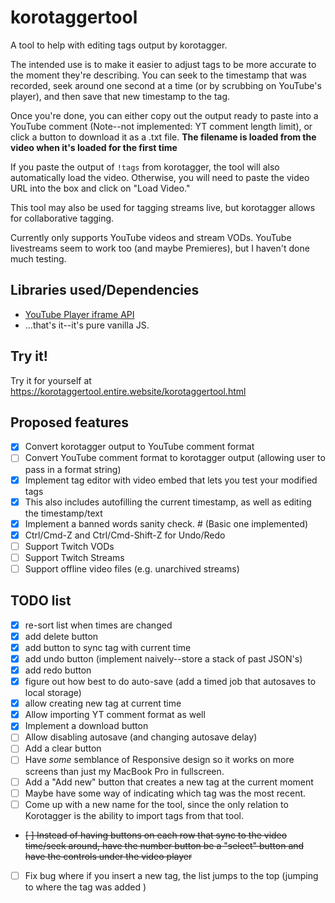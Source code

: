# korotaggertool
A tool to help with editing tags output by korotagger.

The intended use is to make it easier to adjust tags to be more accurate to the moment they're describing. 
You can seek to the timestamp that was recorded, seek around one second at a time (or by scrubbing on YouTube's player), and then save that new timestamp to the tag.

Once you're done, you can either copy out the output ready to paste into a YouTube comment (Note--not implemented: YT comment length limit), or click a button to download it as a .txt file. **The filename is loaded from the video when it's loaded for the first time**

If you paste the output of `!tags` from korotagger, the tool will also automatically load the video. Otherwise, you will need to paste the video URL into the box and click on "Load Video."

This tool may also be used for tagging streams live, but korotagger allows for collaborative tagging.

Currently only supports YouTube videos and stream VODs. YouTube livestreams seem to work too (and maybe Premieres), but I haven't done much testing.

## Libraries used/Dependencies
- [YouTube Player iframe API](https://developers.google.com/youtube/iframe_api_reference)
- ...that's it--it's pure vanilla JS. 

## Try it!
Try it for yourself at <https://korotaggertool.entire.website/korotaggertool.html>

## Proposed features
- [x] Convert korotagger output to YouTube comment format
- [ ] Convert YouTube comment format to korotagger output (allowing user to pass in a format string)
- [x] Implement tag editor with video embed that lets you test your modified tags
- [x] This also includes autofilling the current timestamp, as well as editing the timestamp/text
- [x] Implement a banned words sanity check. # (Basic one implemented)
- [x] Ctrl/Cmd-Z and Ctrl/Cmd-Shift-Z for Undo/Redo
- [ ] Support Twitch VODs
- [ ] Support Twitch Streams
- [ ] Support offline video files (e.g. unarchived streams)

## TODO list
- [x] re-sort list when times are changed
- [x] add delete button
- [x] add button to sync tag with current time
- [x] add undo button (implement naively--store a stack of past JSON's)
- [x] add redo button
- [x] figure out how best to do auto-save (add a timed job that autosaves to local storage)
- [x] allow creating new tag at current time
- [x] Allow importing YT comment format as well
- [x] Implement a download button
- [ ] Allow disabling autosave (and changing autosave delay)
- [ ] Add a clear button
- [ ] Have *some* semblance of Responsive design so it works on more screens than just my MacBook Pro in fullscreen.
- [ ] Add a "Add new" button that creates a new tag at the current moment
- [ ] Maybe have some way of indicating which tag was the most recent.
- [ ] Come up with a new name for the tool, since the only relation to Korotagger is the ability to import tags from that tool.
- ~~[ ] Instead of having buttons on each row that sync to the video time/seek around, have the number button be a "select" button and have the controls under the video player~~
- [ ] Fix bug where if you insert a new tag, the list jumps to the top (jumping to where the tag was added )
